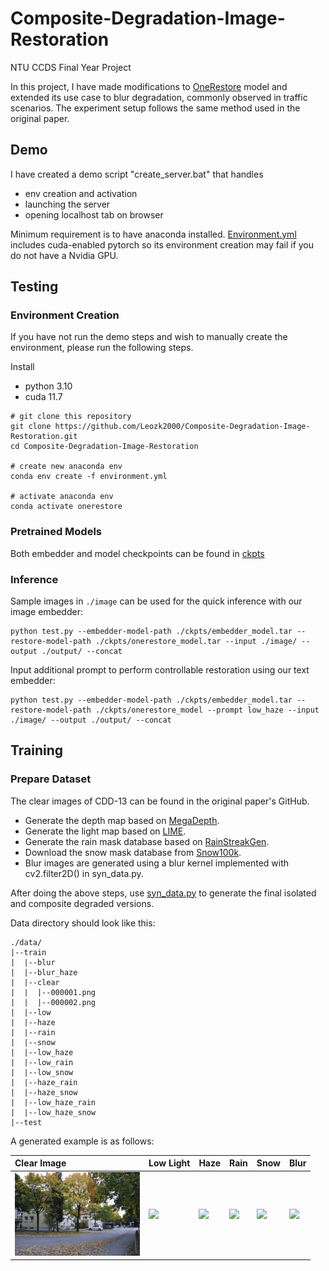 # Composite-Degradation-Image-Restoration
NTU CCDS Final Year Project

In this project, I have made modifications to [OneRestore](https://github.com/gy65896/OneRestore) model and extended its use case to blur degradation, commonly observed in traffic scenarios. The experiment setup follows the same method used in the original paper.

## Demo

I have created a demo script "create_server.bat" that handles 
* env creation and activation
* launching the server
* opening localhost tab on browser

Minimum requirement is to have anaconda installed. [Environment.yml](https://github.com/Leozk2000/Composite-Degradation-Image-Restoration/blob/main/environment.yml) includes cuda-enabled pytorch so its environment creation may fail if you do not have a Nvidia GPU.


## Testing

### Environment Creation

If you have not run the demo steps and wish to manually create the environment, please run the following steps.

Install
- python 3.10
- cuda 11.7

```
# git clone this repository
git clone https://github.com/Leozk2000/Composite-Degradation-Image-Restoration.git
cd Composite-Degradation-Image-Restoration

# create new anaconda env
conda env create -f environment.yml

# activate anaconda env
conda activate onerestore
```

### Pretrained Models
Both embedder and model checkpoints can be found in [ckpts](https://github.com/Leozk2000/Composite-Degradation-Image-Restoration/tree/main/ckpts)

### Inference

Sample images in `./image` can be used for the quick inference with our image embedder:

```
python test.py --embedder-model-path ./ckpts/embedder_model.tar --restore-model-path ./ckpts/onerestore_model.tar --input ./image/ --output ./output/ --concat
```

Input additional prompt to perform controllable restoration using our text embedder:

```
python test.py --embedder-model-path ./ckpts/embedder_model.tar --restore-model-path ./ckpts/onerestore_model --prompt low_haze --input ./image/ --output ./output/ --concat
```


## Training

### Prepare Dataset
The clear images of CDD-13 can be found in the original paper's GitHub. 
 - Generate the depth map based on [MegaDepth](https://github.com/zhengqili/MegaDepth).
 - Generate the light map based on [LIME](https://github.com/estija/LIME).
 - Generate the rain mask database based on [RainStreakGen](https://github.com/liruoteng/RainStreakGen?tab=readme-ov-file).
 - Download the snow mask database from [Snow100k](https://sites.google.com/view/yunfuliu/desnownet).
 - Blur images are generated using a blur kernel implemented with cv2.filter2D() in syn_data.py.

After doing the above steps, use [syn_data.py](https://github.com/Leozk2000/Composite-Degradation-Image-Restoration/blob/main/syn_data/syn_data.py) to generate the final isolated and composite degraded versions.


Data directory should look like this:

```
./data/
|--train
|  |--blur
|  |--blur_haze
|  |--clear
|  |  |--000001.png
|  |  |--000002.png
|  |--low
|  |--haze
|  |--rain
|  |--snow
|  |--low_haze
|  |--low_rain
|  |--low_snow
|  |--haze_rain
|  |--haze_snow
|  |--low_haze_rain
|  |--low_haze_snow
|--test
```

A generated example is as follows:

| Clear Image | Low Light | Haze | Rain | Snow | Blur
| :--- | :---| :---| :--- | :--- | :---
| <img src="https://github.com/Leozk2000/Composite-Degradation-Image-Restoration/blob/main/img_file/clear_img.jpg" width="200"> | <img src="https://github.com/Leozk2000/Composite-Degradation-Image-Restoration/blob/main/img_file/lowlight.jpg" width="200"> | <img src="https://github.com/Leozk2000/Composite-Degradation-Image-Restoration/blob/main/img_file/haze.jpg" width="200"> | <img src="https://github.com/Leozk2000/Composite-Degradation-Image-Restoration/blob/main/img_file/rain.jpg" width="200"> | <img src="https://github.com/Leozk2000/Composite-Degradation-Image-Restoration/blob/main/img_file/snow.jpg" width="200"> | <img src="https://github.com/Leozk2000/Composite-Degradation-Image-Restoration/blob/main/img_file/blur.jpg" width="200">